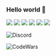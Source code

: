 ### Hello world 👋

![](https://img.shields.io/badge/OS-Linux-FCC624?style=flat&logo=linux&logoColor=white)
![](https://img.shields.io/badge/OS-Windows-0078D6?style=flat&logo=windows&logoColor=white)
![](https://img.shields.io/badge/Editor-Rider-000000?style=flat&logo=rider&logoColor=white)
![](https://img.shields.io/badge/Editor-CLion-000000?style=flat&logo=clion&logoColor=white)
![](https://img.shields.io/badge/Code-CSharp-239120?style=flat&logo=c-sharp&logoColor=white)
![](https://img.shields.io/badge/Code-C++-00599C?style=flat&logo=cplusplus&logoColor=white)

![Discord](https://img.shields.io/badge/Discord-Paranoia%233819-blue?style=for-the-badge&logo=discord&logoColor=white)

![CodeWars](https://www.codewars.com/users/love%20you/badges/large)
